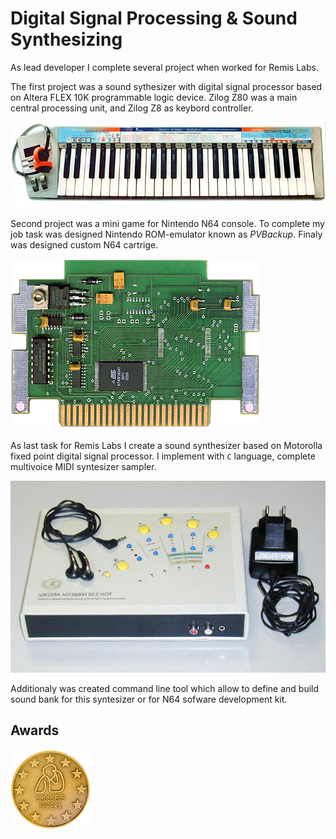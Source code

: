 # Digital Signal Processing & Sound Synthesizing
  
As lead developer I complete several project when worked for Remis Labs. 

The first project was a sound sythesizer with digital signal processor based on Altera FLEX 10K programmable logic device. Zilog Z80 was a main central processing unit, and Zilog Z8 as keybord controller. 
  
![Flex Synt](/projects/remis/flex-synth.png)

Second project was a mini game for Nintendo N64 console. To complete my job task was designed Nintendo ROM-emulator known as _PVBackup_. Finaly was designed custom N64 cartrige.

![N64 Cartige](/projects/remis/cartrige_400px.png)

As last task for Remis Labs I create a sound synthesizer based on Motorolla fixed point digital signal processor. I implement with `C` language, complete multivoice MIDI syntesizer sampler. 

![Synthesizer](/projects/remis/synthesizer.jpg)

Additionaly was created command line tool which allow to define and build sound bank for this syntesizer or for N64 sofware development kit.

## Awards

![Golden Medal - Eureka Competition](/projects/remis/bruksela_eureka_gold_medal_99.png)

